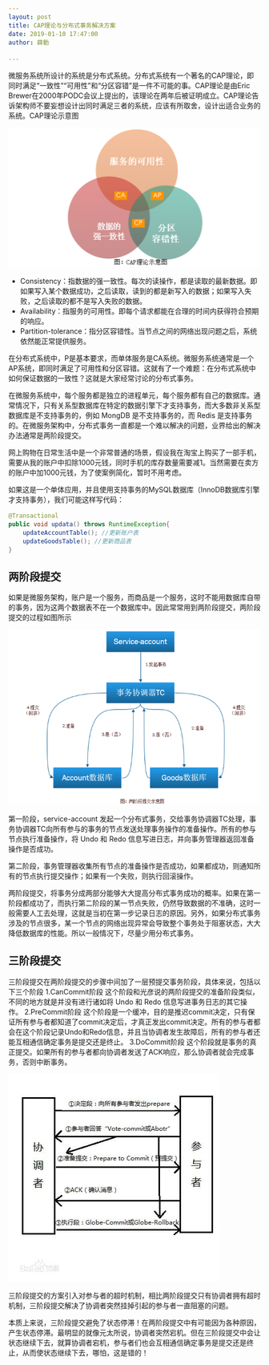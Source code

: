 ```yaml
---
layout: post
title: CAP理论与分布式事务解决方案
date: 2019-01-10 17:47:00
author: 薛勤

---
```

微服务系统所设计的系统是分布式系统。分布式系统有一个著名的CAP理论，即同时满足“一致性”“可用性”和“分区容错”是一件不可能的事。CAP理论是由Eric Brewer在2000年PODC会议上提出的，该理论在两年后被证明成立。CAP理论告诉架构师不要妄想设计出同时满足三者的系统，应该有所取舍，设计出适合业务的系统。CAP理论示意图

![](./20190110CAP理论与分布式事务解决方案/1136672-20190110174933444-109435760.png)


- Consistency：指数据的强一致性。每次的读操作，都是读取的最新数据。即如果写入某个数据成功，之后读取，读到的都是新写入的数据；如果写入失败，之后读取的都不是写入失败的数据。
- Availability：指服务的可用性。即每个请求都能在合理的时间内获得符合预期的响应。
- Partition-tolerance：指分区容错性。当节点之间的网络出现问题之后，系统依然能正常提供服务。

在分布式系统中，P是基本要求，而单体服务是CA系统。微服务系统通常是一个AP系统，即同时满足了可用性和分区容错。这就有了一个难题：在分布式系统中如何保证数据的一致性？这就是大家经常讨论的分布式事务。

在微服务系统中，每个服务都是独立的进程单元，每个服务都有自己的数据库。通常情况下，只有关系型数据库在特定的数据引擎下才支持事务，而大多数非关系型数据库是不支持事务的，例如 MongDB 是不支持事务的，而 Redis 是支持事务的。在微服务架构中，分布式事务一直都是一个难以解决的问题，业界给出的解决办法通常是两阶段提交。

网上购物在日常生活中是一个非常普通的场景，假设我在淘宝上购买了一部手机，需要从我的账户中扣除1000元钱，同时手机的库存数量需要减1。当然需要在卖方的账户中加1000元钱，为了使案例简化，暂时不用考虑。

如果这是一个单体应用，并且使用支持事务的MySQL数据库（InnoDB数据库引擎才支持事务），我们可能这样写代码：

```java
@Transactional
public void updata() throws RuntimeException{
    updateAccountTable(); //更新账户表
    updateGoodsTable(); //更新商品表
}
```

## 两阶段提交

如果是微服务架构，账户是一个服务，而商品是一个服务，这时不能用数据库自带的事务，因为这两个数据表不在一个数据库中。因此常常用到两阶段提交，两阶段提交的过程如图所示

![](./20190110CAP理论与分布式事务解决方案/1136672-20190110174627718-1484547094.png)


第一阶段，service-account 发起一个分布式事务，交给事务协调器TC处理，事务协调器TC向所有参与的事务的节点发送处理事务操作的准备操作。所有的参与节点执行准备操作，将 Undo 和 Redo 信息写进日志，并向事务管理器返回准备操作是否成功。

第二阶段，事务管理器收集所有节点的准备操作是否成功，如果都成功，则通知所有的节点执行提交操作；如果有一个失败，则执行回滚操作。

两阶段提交，将事务分成两部分能够大大提高分布式事务成功的概率。如果在第一阶段都成功了，而执行第二阶段的某一节点失败，仍然导致数据的不准确，这时一般需要人工去处理，这就是当初在第一步记录日志的原因。另外，如果分布式事务涉及的节点很多，某一个节点的网络出现异常会导致整个事务处于阻塞状态，大大降低数据库的性能。所以一般情况下，尽量少用分布式事务。

## 三阶段提交

三阶段提交在两阶段提交的步骤中间加了一层预提交事务阶段，具体来说，包括以下三个阶段
    1.CanCommit阶段
    这个阶段和光彦说的两阶段提交的准备阶段类似，不同的地方就是并没有进行诸如将 Undo 和 Redo 信息写进事务日志的其它操作。
    2.PreCommit阶段
    这个阶段是一个缓冲，目的是推迟commit决定，只有保证所有参与者都知道了commit决定后，才真正发出commit决定。所有的参与者都会在这个阶段记录Undo和Redo信息，并且当协调者发生故障后，所有的参与者还能互相通信确定事务是提交还是终止。
    3.DoCommit阶段
    这个阶段就是事务的真正提交。如果所有的参与者都向协调者发送了ACK响应，那么协调者就会完成事务，否则中断事务。

![](./20190110CAP理论与分布式事务解决方案/1136672-20190317205602396-1108016896.jpg)

三阶段提交的方案引入对参与者的超时机制，相比两阶段提交只有协调者拥有超时机制，三阶段提交解决了协调者突然挂掉引起的参与者一直阻塞的问题。

本质上来说，三阶段提交避免了状态停滞！在两阶段提交中有可能因为各种原因，产生状态停滞。最明显的就像元太所说，协调者突然宕机。但在三阶段提交中会让状态继续下去，就算协调者宕机，参与者们也会互相通信确定事务是提交还是终止，从而使状态继续下去，哪怕，这是错的！



